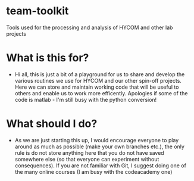 # team-toolkit
Tools used for the processing and analysis of HYCOM and other lab projects

# What is this for?
- Hi all, this is just a bit of a playground for us to share and develop the various routines we use for HYCOM and our other spin-off projects. Here we can store and maintain working code that will be useful to others and enable us to work more efficently. Apologies if some of the code is matlab - I'm still busy with the python conversion!

# What should I do?
- As we are just starting this up, I would encourage everyone to play around as much as possible (make your own branches etc.), the only rule is do not store anything here that you do not have saved somewhere else (so that everyone can experiment without consequences). If you are not familiar with Git, I suggest doing one of the many online courses (I am busy with the codeacademy one)
